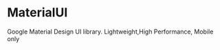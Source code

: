 MaterialUI
==========

Google Material Design UI library. Lightweight,High  Performance, Mobile only 
